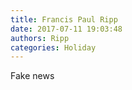 ```yaml
---
title: Francis Paul Ripp
date: 2017-07-11 19:03:48
authors: Ripp
categories: Holiday
---
```


 Fake news